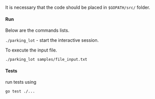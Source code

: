 It is necessary that the code should be placed in `$GOPATH/src/` folder.

#### Run

Below are the commands lists.

`./parking_lot` - start the interactive session.

To execute the input file.

```
./parking_lot samples/file_input.txt
```

#### Tests

run tests using

```
go test ./...
```
